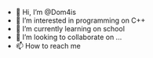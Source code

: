 - 👋 Hi, I’m @Dom4is
- 👀 I’m interested in programming on C++
- 🌱 I’m currently learning on school
- 💞️ I’m looking to collaborate on ...
- 📫 How to reach me 

<!---
Dom4is/Dom4is is a ✨ special ✨ repository because its `README.md` (this file) appears on your GitHub profile.
You can click the Preview link to take a look at your changes.
--->
